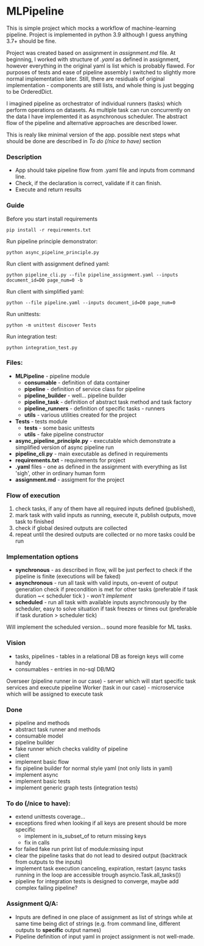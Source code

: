 # MLPipeline 

This is simple project which mocks a workflow of machine-learning pipeline. Project is implemented in python 3.9 although I guess anything 3.7+ should be fine.

Project was created based on assignment in _assignment.md_ file. At beginning, I worked with structure of _.yaml_ as defined in assignment, however everything in the original yaml is list which is probably flawed. For purposes of tests and ease of pipeline assembly I switched to slightly more normal implementation later. Still, there are residuals of original implementation - components are still lists, and whole thing is just begging to be OrderedDict. 

I imagined pipeline as orchestrator of individual runners (tasks) which perform operations on datasets. As multiple task can run concurrently on the data I have implemented it as asynchronous scheduler. The abstract flow of the pipeline and alternative approaches are described lower.

This is realy like minimal version of the app. possible next steps what should be done are described in _To do (/nice to have)_ section
### Description

- App should take pipeline flow from .yaml file and inputs from command line.
- Check, if the declaration is correct, validate if it can finish.
- Execute and return results

### Guide

Before you start install requirements

```
pip install -r requirements.txt
```

Run pipeline principle demonstrator:
```
python async_pipeline_principle.py
```

Run client with assignment defined yaml:
```
python pipeline_cli.py --file pipeline_assignment.yaml --inputs document_id=D0 page_num=0 -b
```

Run client with simplified yaml:
```
python --file pipeline.yaml --inputs document_id=D0 page_num=0
```

Run unittests:
```
python -m unittest discover Tests
```

Run integration test:
```
python integration_test.py
```

### Files:

- **MLPipeline** - pipeline module
  - **consumable** - definition of data container
  - **pipeline** - definition of service class for pipeline
  - **pipeline_builder** - well... pipeline builder
  - **pipeline_task** - definition of abstract task method and task factory
  - **pipeline_runners** - definition of specific tasks - runners
  - **utils** - various utilities created for the project
- **Tests** - tests module
  - **tests** - some basic unittests
  - **utils** - fake pipeline constructor
- **async_pipeline_principle**.**py** - executable which demonstrate a simplified version of async pipeline run
- **pipeline_cli**.**py** - main executable as defined in requirements
- **requirements.txt** - requirements for project
- **.yaml** files - one as defined in the assignment with everything as list 'sigh', other in ordinary human form
- **assignment.md** - assigment for the project

### Flow of execution

1. check tasks, if any of them have all required inputs defined (published),
2. mark task with valid inputs as running, execute it, publish outputs, move task to finished
3. check if global desired outputs are collected
4. repeat until the desired outputs are collected or no more tasks could be run

### Implementation options

- **synchronous** - as described in flow, will be just perfect to check if the pipeline is finite (executions will be faked)
- **asynchronous** - run all task with valid inputs, on-event of output generation check if precondition is met for other tasks (preferable if task duration ~< scheduler tick ) - *won't implement*
- **scheduled** - run all task with available inputs asynchronously by the scheduler, easy to solve situation if task freezes or times out (preferable if task duration > scheduler tick)

Will implement the scheduled version... sound more feasible for ML tasks.

### Vision

- tasks, pipelines - tables in a relational DB as foreign keys will come handy
- consumables - entries in no-sql DB/MQ

Overseer (pipeline runner in our case) - server which will start specific task services and execute pipeline
Worker (task in our case) - microservice which will be assigned to execute task

### Done

+ pipeline and methods
+ abstract task runner and methods
+ consumable model
+ pipeline builder
+ fake runner which checks validity of pipeline
+ client
+ implement basic flow
+ fix pipeline builder for normal style yaml (not only lists in yaml)
+ implement async
+ implement basic tests
+ implement generic graph tests (integration tests)

### To do (/nice to have):
- extend unittests coverage...
- exceptions fired when looking if all keys are present should be more specific
  - implement in is_subset_of to return missing keys
  - fix in calls
- for failed fake run print list of module:missing input
- clear the pipeline tasks that do not lead to desired output (backtrack from outputs to the inputs)
- implement task execution canceling, expiration, restart (async tasks running in the loop are accessible trough asyncio.Task.all_tasks())
- pipeline for integration tests is designed to converge, maybe add complex failing pipeline?

### Assignment Q/A:

- Inputs are defined in one place of assignment as list of strings while at same time being dict of strings (e.g. from command line, different outputs to **specific** output names)
- Pipeline definition of input yaml in project assignment is not well-made.